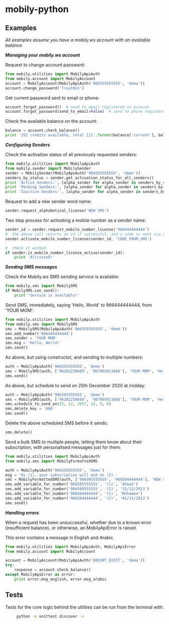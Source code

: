 # mobily-python

## Examples
*All examples assume you have a mobily.ws account with an available balance*

**_Managing your mobily.ws account_**

Request to change account password:

```python
from mobily.utilities import MobilyApiAuth
from mobily.account import MobilyAccount
account = MobilyAccount(MobilyApiAuth('966555555555', 'demo'))
account.change_password('TrustNo1')
```

Get current password sent to email or phone:

```python
account.forgot_password()  # send to email registered on account
account.forgot_password(send_to_email=False)  # send to phone registered on account
```

Check the available balance on the account:

```python
balance = account.check_balance()
print '{0} credits available, total {1}'.format(balance['current'], balance['total'])
```


**_Configuring Senders_**

Check the activation status of all previously requested senders:

```python
from mobily.utilities import MobilyApiAuth
from mobily.sender import MobilySender
sender = MobilySender(MobilyApiAuth('966555555555', 'demo'))
senders_by_status = sender.get_activation_status_for_all_senders()
print 'Active Senders:', [alpha_sender for alpha_sender in senders_by_status['active']]
print 'Pending Senders:', [alpha_sender for alpha_sender in senders_by_status['pending']]
print 'Inactive Senders:', [alpha_sender for alpha_sender in senders_by_status['notActive']]
```

Request to add a new sender word name:

```python
sender.request_alphabetical_license('NEW SMS')
```

Two step process for activating a mobile number as a sender name:

```python
sender_id = sender.request_mobile_number_license('966444444444')
#  the above call returns an id if successful, and a code is sent via SMS to the number
sender.activate_mobile_number_license(sender_id, 'CODE_FROM_SMS')

#  check it worked
if sender.is_mobile_number_license_active(sender_id):
    print 'Activated!'
```


**_Sending SMS messages_**

Check the Mobily.ws SMS sending service is available:

```python
from mobily.sms import MobilySMS
if MobilySMS.can_send():
    print 'Service is available!'
```

Send SMS, immediately, saying 'Hello, World' to 966444444444, from 'YOUR MOM':

```python
from mobily.utilities import MobilyApiAuth
from mobily.sms import MobilySMS
sms = MobilySMS(MobilyApiAuth('966555555555', 'demo'))
sms.add_number('966444444444')
sms.sender = 'YOUR MOM'
sms.msg = 'Hello, World!'
sms.send()
```

As above, but using constructor, and sending to multiple numbers:

```python
auth = MobilyApiAuth('966555555555', 'demo')
sms = MobilySMS(auth, ['96202258669', '967965811686'], 'YOUR MOM', 'Hello, World!')
sms.send()
```

As above, but schedule to send on 25th December 2020 at midday:

```python
auth = MobilyApiAuth('966555555555', 'demo')
sms = MobilySMS(auth, ['96202258669', '967965811686'], 'YOUR MOM', 'Hello, World!')
sms.schedule_to_send_on(25, 12, 2017, 12, 0, 0)
sms.delete_key = '666'
sms.send()
```

Delete the above scheduled SMS before it sends:

```python
sms.delete()
```

Send a bulk SMS to multiple people, letting them know about their subscription, with personalised messages just for them:

```python
from mobily.utilities import MobilyApiAuth
from mobily.sms import MobilyFormattedSMS

auth = MobilyApiAuth('966555555555', 'demo')
msg = 'Hi (1), your subscription will end on (2).'
sms = MobilyFormattedSMS(auth, ['966505555555', '966504444444'], 'NEW SMS', msg)
sms.add_variable_for_number('966505555555', '(1)', 'Ahmad')
sms.add_variable_for_number('966505555555', '(2)', '31/12/2013')
sms.add_variable_for_number('966504444444', '(1)', 'Mohamed')
sms.add_variable_for_number('966504444444', '(2)', '01/11/2013')
sms.send()
```


**_Handling errors_**

When a request has been unsuccessful, whether due to a known error (insufficient balance), or otherwise, an MobilyApiError is raised.

This error contains a message in English and Arabic.

```python
from mobily.utilities import MobilyApiAuth, MobilyApiError
from mobily.account import MobilyAccount

account = MobilyAccount(MobilyApiAuth('DOESNT_EXIST', 'demo'))
try:
    response = account.check_balance()
except MobilyApiError as error:
    print error.msg_english, error.msg_arabic
```


## Tests
Tests for the core logic behind the utilities can be run from the terminal with:
```bash
     python -m unittest discover -v
```